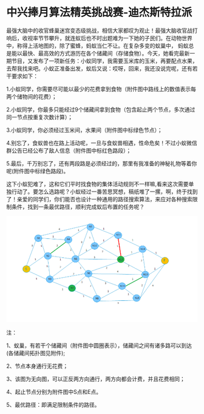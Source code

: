 # 中兴捧月算法精英挑战赛-迪杰斯特拉派

最强大脑中的收官蜂巢迷宫变态级挑战，相信大家都叹为观止！最强大脑收官战打响后，收视率节节攀升，就连蚁后也不时出题难为一下她的子民们。在动物世界中，称得上活地图的，除了蜜蜂，蚂蚁当仁不让。在复杂多变的蚁巢中， 蚂蚁总是能以最快、最高效的方式游历在各个储藏间（存储食物）。今天，她看完最新一期节目，又发布了一项新任务：小蚁同学，我需要玉米库的玉米，再要配点水果，去帮我找来吧。小蚁正准备出发，蚁后又说：哎呀，回来，我还没说完呢，还有若干要求如下：

1.小蚁同学，你需要尽可能以最少的花费拿到食物（附件图中路线上的数值表示每两个储物间的花费）；

2.小蚁同学，你最多只能经过9个储藏间拿到食物（包含起止两个节点，多次通过同一节点按重复次数计算）；

3.小蚁同学，你必须经过玉米间，水果间（附件图中标绿色节点）；

4.别忘了，食蚁兽也在路上活动呢，一旦与食蚁兽相遇，性命危矣！不过小蚁微信群公告已经公布了敌人信息（附件图中标红色路段）；

5.最后，千万别忘了，还有两段路是必须经过的，那里有我准备的神秘礼物等着你呢(附件图中标绿色路段)。

这下小蚁犯难了，这和它们平时找食物的集体活动规则不一样嘛,看来这次需要单独行动了。要怎么选路呢？小蚁经过一番苦思冥想，稿纸堆了一摞，啊，终于找到了！亲爱的同学们，你们能否也设计一种通用的路径搜索算法，来应对各种搜索限制条件，找到一条最优路径，顺利完成蚁后布置的任务呢？

![Image text](https://raw.githubusercontent.com/RobinC94/ZTEAlgorithm/master/problem/ZTE.png)

注：

1、蚁巢，有若干个储藏间（附件图中圆圈表示），储藏间之间有诸多路可以到达(各储藏间拓扑图见附件);

2、节点本身通行无花费；

3、该图为无向图，可以正反两方向通行，两方向都会计费，并且花费相同；

4、起止节点分别为附件图中S点和E点。

5、最优路径：即满足限制条件的路径。
